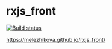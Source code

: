 # rxjs_front

[![Build status](https://ci.appveyor.com/api/projects/status/olvjpvk5xbdxmh8w?svg=true)](https://ci.appveyor.com/project/melezhikova/rxjs-front)

https://melezhikova.github.io/rxjs_front/
